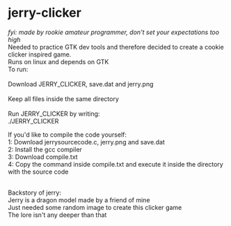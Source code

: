 # jerry-clicker
<i>fyi: made by rookie amateur programmer, don't set your expectations too high</i>
<br>Needed to practice GTK dev tools and therefore decided to create a cookie clicker inspired game.<br>
Runs on linux and depends on GTK<br>
To run: <br> <br>
Download JERRY_CLICKER, save.dat and jerry.png <br> <br>
Keep all files inside the same directory <br> <br>
Run JERRY_CLICKER by writing: <br>
./JERRY_CLICKER<br>

If you'd like to compile the code yourself:<br>
1: Download jerrysourcecode.c, jerry.png and save.dat<br>
2: Install the gcc compiler<br>
3: Download compile.txt<br>
4: Copy the command inside compile.txt and execute it inside the directory with the source code<br><br>

Backstory of jerry:<br>
Jerry is a dragon model made by a friend of mine<br>
Just needed some random image to create this clicker game<br>
The lore isn't any deeper than that

